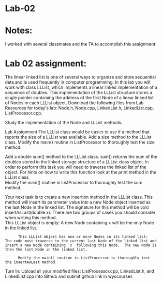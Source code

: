 # Lab-02

# Notes:

I worked with several classmates and the TA to accomplish this assignment.

# Lab 02 assignment:
The linear linked list is one of several ways to organize and store sequential data and is used frequently in computer programming.  In this lab you will work with class LLList, which implements a linear linked implementation of a sequence of doubles.  This implementation of the LLList structure stores a single pointer containing the address of the first Node of a linear linked list of Nodes in each LLList object.  Download the following files from Lab Resources for today's lab:  Node.h, Node.cpp, LinkedList.h, LinkedList.cpp, ListProcessor.cpp. 

Study the implementation of the Node and LLList methods. 

Lab Assignment
The LLList class would be easier to use if a method that reports the size of a LLList was available. Add a size method to the LLList class.
          Modify the main() routine in ListProcessor to thoroughly test the size method.

Add a double sum()  method to the LLList class.   sum()   returns the sum of the doubles stored in the linked storage structure of a LLList class object.  In order to perform this task you will need to traverse the linked list of the object.  For hints on how to write this function look at the print method in the LLList class.  
          Modify the main() routine in ListProcessor to thoroughly test the sum method.
 

Your next task is to create a new insertion method in the LLList class.  This method will insert its parameter value into a new Node object inserted as the last Node in the linked list.  The signature for this method will be void insertAsLast(double x).  There are two groups of cases you should consider when writing this method.  
          This LLList object is empty:  A new Node containing  x  will be the only Node in the linked list.

          This LLList object has one or more Nodes in its linked list:  The code must traverse to the current last Node of the linked list and insert a new Node containing  x  following this Node.  The new Node is then the last Node in the linked list.

          Modify the main() routine in ListProcessor to thoroughly test the insertAsLast method.


Turn In:
Upload all your modified files:  ListProcessor.cpp, LinkedList.h, and LinkedList.cpp into Github and submit github link in wyocourses
